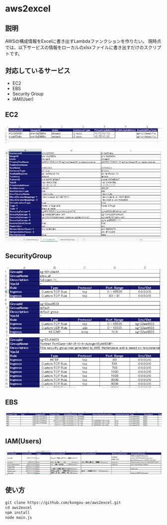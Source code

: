 # aws2excel

## 説明

AWSの構成情報をExcelに書き出すLambdaファンクションを作りたい。
現時点では、以下サービスの情報をローカルのxlsxファイルに書き出すだけのスクリプトです。

## 対応しているサービス

- EC2
- EBS
- Security Group
- IAM(User)

## EC2

![ec2_summary](https://raw.githubusercontent.com/kongou-ae/aws2excel/master/sample/ex2_summary.png)

![ec2_detail](https://raw.githubusercontent.com/kongou-ae/aws2excel/master/sample/ec2_detail.png)

## SecurityGroup

![securitygroup](https://raw.githubusercontent.com/kongou-ae/aws2excel/master/sample/securitygroup.png)

## EBS

![EBS](https://raw.githubusercontent.com/kongou-ae/aws2excel/master/sample/ebs.png)

## IAM(Users)

![IAM(Users)](https://raw.githubusercontent.com/kongou-ae/aws2excel/master/sample/iam_users.png)

## 使い方

```
git clone https://github.com/kongou-ae/aws2excel.git
cd aws2excel
npm install
node main.js
```